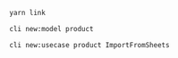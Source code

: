 ```bash
yarn link
```


```bash
cli new:model product
```
```bash
cli new:usecase product ImportFromSheets
```